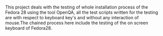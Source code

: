 This project deals with the testing of whole installation process of the Fedora 28 using the tool OpenQA, all the test scripts written for the testing are with respect to keyboard key's and without any interaction of mouse.The chained process here include the testing of the on screen keyboard of Fedora28.

